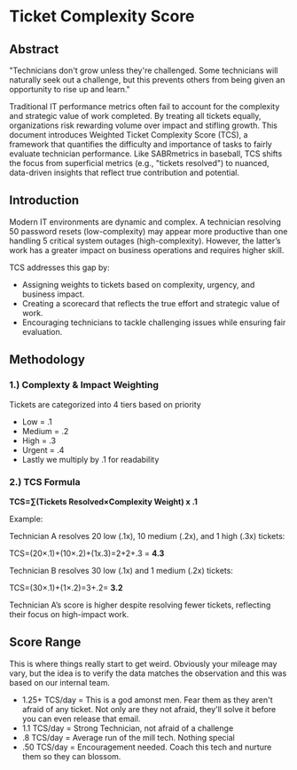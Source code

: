 # Ticket Complexity Score
## Abstract
"Technicians don't grow unless they're challenged. Some technicians will naturally seek out a challenge, but this prevents others from being given an opportunity to rise up and learn."

Traditional IT performance metrics often fail to account for the complexity and strategic value of work completed. By treating all tickets equally, organizations risk rewarding volume over impact and stifling growth. This document introduces Weighted Ticket Complexity Score (TCS), a framework that quantifies the difficulty and importance of tasks to fairly evaluate technician performance. Like SABRmetrics in baseball, TCS shifts the focus from superficial metrics (e.g., "tickets resolved") to nuanced, data-driven insights that reflect true contribution and potential.

## Introduction
Modern IT environments are dynamic and complex. A technician resolving 50 password resets (low-complexity) may appear more productive than one handling 5 critical system outages (high-complexity). However, the latter’s work has a greater impact on business operations and requires higher skill.

TCS addresses this gap by:

* Assigning weights to tickets based on complexity, urgency, and business impact.
* Creating a scorecard that reflects the true effort and strategic value of work.
* Encouraging technicians to tackle challenging issues while ensuring fair evaluation.

## Methodology
### 1.) Complexty & Impact Weighting
Tickets are categorized into 4 tiers based on priority
* Low = .1
* Medium = .2
* High = .3
* Urgent = .4
* Lastly we multiply by .1 for readability
### 2.) TCS Formula
**TCS=∑(Tickets Resolved×Complexity Weight) x .1**

Example:

Technician A resolves 20 low (.1x), 10 medium (.2x), and 1 high (.3x) tickets:

TCS=(20×.1)+(10×.2)+(1x.3)=2+2+.3 = **4.3**

Technician B resolves 30 low (.1x) and 1 medium (.2x) tickets:

TCS=(30×.1)+(1×.2)=3+.2= **3.2** 

Technician A’s score is higher despite resolving fewer tickets, reflecting their focus on high-impact work.

## Score Range
This is where things really start to get weird. Obviously your mileage may vary, but the idea is to verify the data matches the observation and this was based on our internal team.
* 1.25+ TCS/day  = This is a god amonst men. Fear them as they aren't afraid of any ticket. Not only are they not afraid, they'll solve it before you can even release that email.
* 1.1 TCS/day = Strong Technician, not afraid of a challenge
* .8 TCS/day = Average run of the mill tech. Nothing special
* .50 TCS/day = Encouragement needed. Coach this tech and nurture them so they can blossom.

